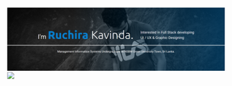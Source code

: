  ![RuchiraKavinda](my1.png)<br>
 <img src="https://github.com/vimalverma558/vimalverma558/blob/v2/img/hello.gif" width="20%">
